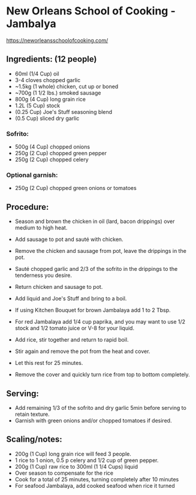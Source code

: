 # New Orleans School of Cooking - Jambalya 

https://neworleansschoolofcooking.com/

## Ingredients: (12 people)

* 60ml (1/4 Cup) oil 
* 3-4 cloves chopped garlic
* ~1.5kg (1 whole) chicken, cut up or boned 
* ~700g (1 1/2 lbs.) smoked sausage 
* 800g (4 Cup) long grain rice
* 1.2L (5 Cup) stock
* (0.25 Cup) Joe's Stuff seasoning blend
* (0.5 Cup) sliced dry garlic

### Sofrito:
* 500g (4 Cup) chopped onions 
* 250g (2 Cup) chopped green pepper
* 250g (2 Cup) chopped celery 

### Optional garnish:
* 250g (2 Cup) chopped green onions or tomatoes

## Procedure:

* Season and brown the chicken in oil (lard, bacon drippings) over medium to high heat.
* Add sausage to pot and sauté with chicken.
* Remove the chicken and sausage from pot, leave the drippings in the pot. 
* Sauté chopped garlic and 2/3 of the sofrito in the drippings to the tenderness you desire.
* Return chicken and sausage to pot.
* Add liquid and Joe's Stuff and bring to a boil. 

* If using Kitchen Bouquet for brown Jambalaya add 1 to 2 Tbsp.
* For red Jambalaya add 1/4 cup paprika, and you may want to use 1/2 stock and 1/2 tomato juice or V-8 for your liquid. 

* Add rice, stir together and return to rapid boil.
* Stir again and remove the pot from the heat and cover.
* Let this rest for 25 minutes.
* Remove the cover and quickly turn rice from top to bottom completely.

## Serving:
* Add remaining 1/3 of the sofrito and dry garlic 5min before serving to retain texture.
* Garnish with green onions and/or chopped tomatoes if desired. 

## Scaling/notes:
* 200g (1 Cup) long grain rice will feed 3 people. 
* 1 rice to 1 onion, 0.5 p celery and 1/2 cup of green pepper. 
* 200g (1 Cup) raw rice to 300ml (1 1/4 Cups) liquid
* Over season to compensate for the rice
* Cook for a total of 25 minutes, turning completely after 10 minutes 
* For seafood Jambalaya, add cooked seafood when rice it turned
